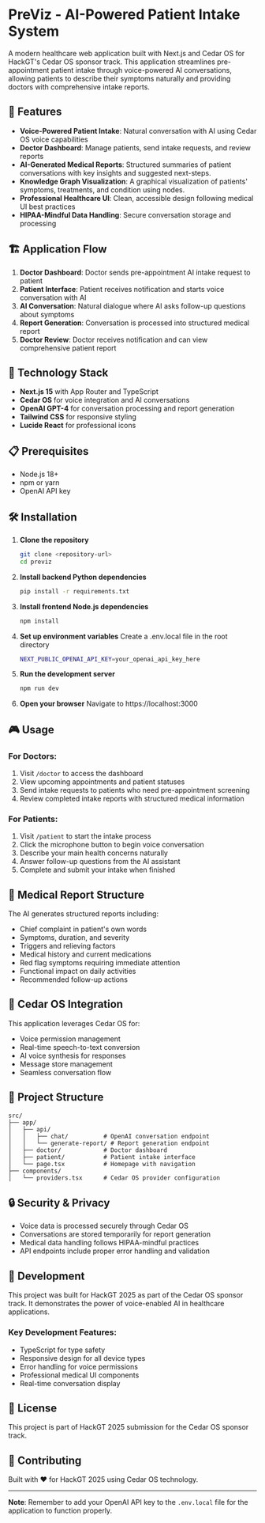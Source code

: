 # PreViz - AI-Powered Patient Intake System

A modern healthcare web application built with Next.js and Cedar OS for HackGT's Cedar OS sponsor track. This application streamlines pre-appointment patient intake through voice-powered AI conversations, allowing patients to describe their symptoms naturally and providing doctors with comprehensive intake reports.

## 🎯 Features

- **Voice-Powered Patient Intake**: Natural conversation with AI using Cedar OS voice capabilities
- **Doctor Dashboard**: Manage patients, send intake requests, and review reports
- **AI-Generated Medical Reports**: Structured summaries of patient conversations with key insights and suggested next-steps.
- **Knowledge Graph Visualization**: A graphical visualization of patients' symptoms, treatments, and condition using nodes.
- **Professional Healthcare UI**: Clean, accessible design following medical UI best practices
- **HIPAA-Mindful Data Handling**: Secure conversation storage and processing

## 🏗️ Application Flow

1. **Doctor Dashboard**: Doctor sends pre-appointment AI intake request to patient
2. **Patient Interface**: Patient receives notification and starts voice conversation with AI
3. **AI Conversation**: Natural dialogue where AI asks follow-up questions about symptoms
4. **Report Generation**: Conversation is processed into structured medical report
5. **Doctor Review**: Doctor receives notification and can view comprehensive patient report

## 🚀 Technology Stack

- **Next.js 15** with App Router and TypeScript
- **Cedar OS** for voice integration and AI conversations
- **OpenAI GPT-4** for conversation processing and report generation
- **Tailwind CSS** for responsive styling
- **Lucide React** for professional icons

## 📋 Prerequisites

- Node.js 18+ 
- npm or yarn
- OpenAI API key

## 🛠️ Installation

1. **Clone the repository**
   ```bash
   git clone <repository-url>
   cd previz
   ```
2. **Install backend Python dependencies**
   ```bash
   pip install -r requirements.txt
   ```
3. **Install frontend Node.js dependencies**
   ```bash
   npm install
   ```
4. **Set up environment variables**
   Create a .env.local file in the root directory
   ```bash
   NEXT_PUBLIC_OPENAI_API_KEY=your_openai_api_key_here
   ```
5. **Run the development server**
   ```bash
   npm run dev
   ```
6. **Open your browser**
  Navigate to https://localhost:3000

## 🎮 Usage

### For Doctors:
1. Visit `/doctor` to access the dashboard
2. View upcoming appointments and patient statuses
3. Send intake requests to patients who need pre-appointment screening
4. Review completed intake reports with structured medical information

### For Patients:
1. Visit `/patient` to start the intake process
2. Click the microphone button to begin voice conversation
3. Describe your main health concerns naturally
4. Answer follow-up questions from the AI assistant
5. Complete and submit your intake when finished

## 🏥 Medical Report Structure

The AI generates structured reports including:
- Chief complaint in patient's own words
- Symptoms, duration, and severity
- Triggers and relieving factors
- Medical history and current medications
- Red flag symptoms requiring immediate attention
- Functional impact on daily activities
- Recommended follow-up actions

## 🔧 Cedar OS Integration

This application leverages Cedar OS for:
- Voice permission management
- Real-time speech-to-text conversion
- AI voice synthesis for responses
- Message store management
- Seamless conversation flow

## 📁 Project Structure

```
src/
├── app/
│   ├── api/
│   │   ├── chat/          # OpenAI conversation endpoint
│   │   └── generate-report/ # Report generation endpoint
│   ├── doctor/            # Doctor dashboard
│   ├── patient/           # Patient intake interface
│   └── page.tsx           # Homepage with navigation
├── components/
│   └── providers.tsx      # Cedar OS provider configuration
```

## 🔒 Security & Privacy

- Voice data is processed securely through Cedar OS
- Conversations are stored temporarily for report generation
- Medical data handling follows HIPAA-mindful practices
- API endpoints include proper error handling and validation

## 🚧 Development

This project was built for HackGT 2025 as part of the Cedar OS sponsor track. It demonstrates the power of voice-enabled AI in healthcare applications.

### Key Development Features:
- TypeScript for type safety
- Responsive design for all device types
- Error handling for voice permissions
- Professional medical UI components
- Real-time conversation display

## 📄 License

This project is part of HackGT 2025 submission for the Cedar OS sponsor track.

## 🤝 Contributing

Built with ❤️ for HackGT 2025 using Cedar OS technology.

---

**Note**: Remember to add your OpenAI API key to the `.env.local` file for the application to function properly.
